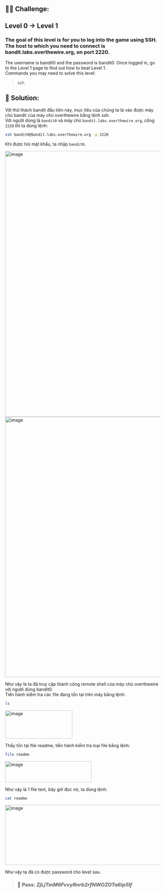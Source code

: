 ## 🕵️‍♂️ Challenge:  
## Level 0 → Level 1
### The goal of this level is for you to log into the game using SSH. The host to which you need to connect is bandit.labs.overthewire.org, on port 2220.  
The username is bandit0 and the password is bandit0. Once logged in, go to the Level 1 page to find out how to beat Level 1.  
Commands you may need to solve this level:  
> ssh

## 📝 Solution:
Với thử thách bandit đầu tiên này, mục tiêu của chúng ta là vào được máy chủ bandit của máy chủ overthewire bằng lệnh ssh.  
Với người dùng là `bandit0` và máy chủ `bandit.labs.overthewire.org`, cổng `2220` thì ta dùng lệnh:  
```bash
ssh bandit0@bandit.labs.overthewire.org -p 2220
```
Khi được hỏi mật khẩu, ta nhập `bandit0`.  

<img width="768" height="866" alt="image" src="https://github.com/user-attachments/assets/f16918c1-192e-4567-ae1c-3e96905ef736" />

<img width="762" height="848" alt="image" src="https://github.com/user-attachments/assets/d5554925-0133-40f4-879d-fc8ba6be75c8" />

Như vậy là ta đã truy cập thành công remote shell của máy chủ overthewire với người dùng bandit0.  
Tiến hành kiểm tra các file đang tồn tại trên máy bằng lệnh:  
```bash
ls
```
<img width="219" height="92" alt="image" src="https://github.com/user-attachments/assets/e87ad2b5-f0cf-4e13-a2d2-ba5958d71b97" />

Thấy tồn tại file readme, tiến hành kiểm tra loại file bằng lệnh:  
```bash
file readme
```

<img width="281" height="69" alt="image" src="https://github.com/user-attachments/assets/2f915e36-2313-4c12-b526-d7c873414bcb" />

Như vậy là 1 file text, bây giờ đọc nó, ta dùng lệnh:  

```bash
cat readme
```
<img width="775" height="196" alt="image" src="https://github.com/user-attachments/assets/a54884fe-d39f-4e2a-a84c-cd398f925f6e" />

Như vậy ta đã có được password cho level sau.  

>### 🎯 Pass: ***ZjLjTmM6FvvyRnrb2rfNWOZOTa6ip5If***
